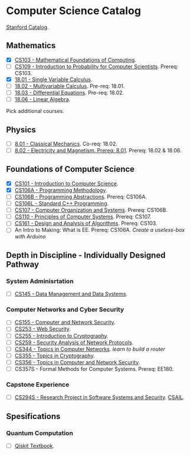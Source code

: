 # Computer Science Catalog
[Stanford Catalog](https://bulletin.stanford.edu/programs/CS-BS).

## Mathematics
- [x] [CS103 - Mathematical Foundations of Computing](https://web.stanford.edu/class/cs103/schedule.html).
- [ ] [CS109 - Introduction to Probability for Computer Scientists](https://web.stanford.edu/class/cs109/). Prereq: CS103.
- [x] [18.01 - Single Variable Calculus](https://ocw.mit.edu/courses/18-01sc-single-variable-calculus-fall-2010/pages/syllabus/).
- [ ] [18.02 - Multivariable Calculus](https://ocw.mit.edu/courses/18-02sc-multivariable-calculus-fall-2010/pages/syllabus/). Pre-req: 18.01.
- [ ] [18.03 - Differential Equations](https://ocw.mit.edu/courses/18-03sc-differential-equations-fall-2011/). Pre-req: 18.02.
- [ ] [18.06 - Linear Algebra](https://ocw.mit.edu/courses/18-06sc-linear-algebra-fall-2011/pages/syllabus/).

Pick additional courses.

## Physics
- [ ] [8.01 - Classical Mechanics](https://ocw.mit.edu/courses/physics/8-01sc-classical-mechanics-fall-2016/). Co-req: 18.02.
- [ ] [8.02 - Electricity and Magnetism. Prereq: 8.01](https://ocw.mit.edu/courses/physics/8-02-physics-ii-electricity-and-magnetism-spring-2007/). Prereq: 18.02 & 18.06.

## Foundations of Computer Science
- [x] [CS101 - Introduction to Computer Science](https://web.stanford.edu/class/cs101/).
- [X] [CS106A - Programming Methodology](https://web.stanford.edu/class/archive/cs/cs106a/cs106a.1222/).
- [ ] [CS106B - Programming Abstractions](https://web.stanford.edu/class/cs106b/). Prereq: CS106A.
- [ ] [CS106L - Standard C++ Programming](https://web.stanford.edu/class/archive/cs/cs106l/cs106l.1222/index.html#calendar).
- [ ] [CS107 - Computer Organization and Systems](https://web.stanford.edu/class/archive/cs/cs107/cs107.1224/calendar). Prereq: CS106B.
- [ ] [CS110 - Principles of Computer Systems](https://web.stanford.edu/class/cs110/). Prereq: CS107.
- [ ] [CS161 - Design and Analysis of Algorithms](https://web.stanford.edu/class/archive/cs/cs161/cs161.1166/). Prereq: CS103.
- [ ] An Intro to Making: What is EE. Prereq: CS106A. *Create a useless-box with Arduino*

## Depth in Discipline - Individually Designed Pathway
### System Adminisrtation
- [ ] [CS145 - Data Management and Data Systems](https://cs145-fa19.github.io/#).
### Computer Networks and Cyber Security
- [ ] [CS155 - Computer and Network Security](https://crypto.stanford.edu/cs155old/cs155-spring17/).
- [ ] [CS253 - Web Security](https://web.stanford.edu/class/cs253/).
- [ ] [CS255 - Introduction to Cryptography](https://crypto.stanford.edu/~dabo/cs255/syllabus.html).
- [ ] [CS259 - Security Analysis of Network Protocols](https://web.stanford.edu/class/cs259/WWW08/).
- [ ] [CS344 - Topics in Computer Networks](https://bulletin.stanford.edu/courses/1058581). *learn to build a router*
- [ ] [CS355 - Topics in Cryptography](https://crypto.stanford.edu/~dabo/courses/cs355_spring14/syllabus.html).
- [ ] [CS356 - Topics in Computer and Network Security](https://cs356.stanford.edu/).
- [ ] CS357S - Formal Methods for Computer Systems. Prereq: EE180.

### Capstone Experience
- [ ] [CS294S - Research Project in Software Systems and Security](https://seclab.stanford.edu/). [CSAIL](https://www.csail.mit.edu/).
## Spesifications
### Quantum Computation
- [ ] [Qiskit Textbook](https://qiskit.org/textbook/what-is-quantum.html).

